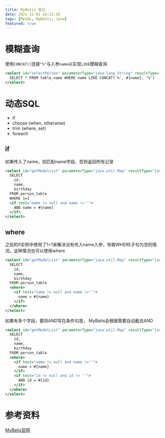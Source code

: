 ```yaml
---
title: MyBatis 笔记
date: 2021-12-01 16:21:18
tags: [MySQL, MyBatis, Java]
featured: true
---
```

# 模糊查询
使用`CONCAT()`连接`"%"`与入参`name`以实现`LIKE`模糊查询
```xml
<select id="selectPerson" parameterType="java.lang.String" resultType="java.util.Map">
  SELECT * FROM table_name WHERE name LIKE CONCAT('%', #{name}, '%')
</select>
```

# 动态SQL
- if
- choose (when, otherwise)
- trim (where, set)
- foreach

## if
如果传入了name，则匹配name字段，否则返回所有记录
```xml
<select id="getModelList" parameterType="java.util.Map" resultType="java.util.Map">
  SELECT
    id,
    name,
    birthday
  FROM person_table
  WHERE 1=1
  <if test="name != null and name !=''">
    AND name = #{name}
  </if>
</select>
```

## where
之前的if实例中使用了1=1来解决没有传入name入参，导致WHERE子句为空的情况。这种情况也可以使用where
```xml
<select id="getModelList" parameterType="java.util.Map" resultType="java.util.Map">
  SELECT
    id,
    name,
    birthday
  FROM person_table
  <where>
    <if test="name != null and name !=''">
      name = #{name}
    </if>
  </where>
</select>
```
如果有多个字段，要将AND写在条件句首， MyBatis会根据需要自动截去AND
```xml
<select id="getModelList" parameterType="java.util.Map" resultType="java.util.Map">
  SELECT
    id,
    name,
    birthday
  FROM person_table
  <where>
    <if test="name != null and name !=''">
      name = #{name}
    </if>
    <if test="id != null and id != ''">
      AND id = #{id}
    </if>
  </where>
</select>
```

# 参考资料
[MyBatis官网](https://mybatis.net.cn/)
